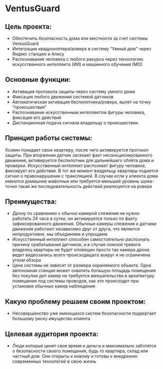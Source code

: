 # VentusGuard

## Цель проекта: 
* Обеспечить безопасность дома или местности за счет системы VentusGuard
* Интеграции квадрокоптера/ровера в систему "Умный дом" через Яндекс станцию и Алису
* Распознавания человека с любого ракурса через технологию искусственного интеллекта (ИИ) и машинного обучения (МО)

## Основные функции:
* Активация протокола защиты через систему умного дома
* Фиксация любого движения системой датчиков
* Автоматическая активация беспилотника/ровера, вылет на точку “происшествия”
* Распознавание искусственным интеллектом фигуры человека, фиксация его действий
* Дистанционная подача сигнала владельцу о происшествии

## Принцип работы системы: 
Хозяин покидает свою квартиру, после чего активируется протокол защиты. При вторжении датчик засекает факт несанкционированного движения, активируется беспилотник для дальнейшего облёта дома и проверки. Искусственный интеллект распознает фигуру человека, фиксирует его действия. В тот же момент владельцу квартиры подается сигнал о правонарушении с трансляцией. В случае если у клиента дома имеются домашние животные или требуется меньший уровень шума-точно такая же последовательность действий реализуется на ровере

## Преимущества: 
* Дрону по сравнению с обычно камерой слежения не нужно работать 24 часа в сутки, он активируется только по факту зафиксированного движения. Обычные камеры слежения и датчики движения работают независимо друг от друга, что является непродуктивно. мы объединяем и упрощаем      
* Искусственный интеллект способен самостоятельно распознать причину срабатывания датчиков, и в случае ложной тревоги владелец квартиры не будет оповещен просто так
камера дрона ведет видеозапись всего происходящего вокруг и не ограничена углом обзора
* Цена системы не зависит от размера охраняемого объекта. Одна автономная станция может охватить большую площадь помещения без покупки доп камер
не требуется вмешательства в архитектуру помещения под системы проводов, как это происходит при установке обычных камер наблюдения

## Какую проблему решаем своим проектом: 
* Несовершенство уже имеющихся систем безопасности подвергает большому риску имущество клиента
  
## Целевая аудитория проекта: 
* Люди которые ценят свое время и деньги и максимально заботятся о безопасности своего помещения, будь то квартира, склад или частный дом. Они открыты к новому и готовы к внедрению современных технологий в свою жизнь



